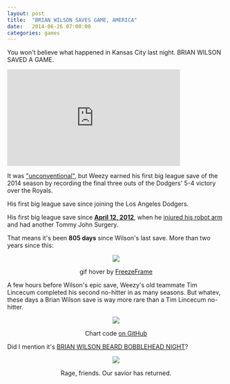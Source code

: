```yaml
---
layout: post
title:  "BRIAN WILSON SAVES GAME, AMERICA"
date:   2014-06-26 07:00:00
categories: games
---
```


You won't believe what happened in Kansas City last night. BRIAN WILSON SAVED A GAME.

<iframe src='http://m.mlb.com/shared/video/embed/embed.html?content_id=34047645&topic_id=53317474&width=400&height=224&property=mlb' width='400' height='224' frameborder='0'>Your browser does not support iframes.</iframe>

It was ["unconventional"](http://mlb.mlb.com/mlb/gameday/index.jsp?gid=2014_06_25_lanmlb_kcamlb_1&mode=recap&c_id=la), but Weezy earned his first big league save of the 2014 season by recording the final three outs of the Dodgers' 5-4 victory over the Royals.

His first big league save since joining the Los Angeles Dodgers.

His first big league save since <strong>[April 12, 2012](http://mlb.mlb.com/mlb/gameday/index.jsp?gid=2012_04_12_sfnmlb_colmlb_1&mode=wrap#gid=2012_04_12_sfnmlb_colmlb_1&mode=video)</strong>, when he [injured his robot arm](http://m.mlb.com/video/?content_id=20644839&c_id=mlb) and had another Tommy John Surgery.

That means it's been <strong>805 days</strong> since Wilson's last save. More than two years since this:
<div align="center">
    <img class="freezeframe" src="http://isbrianwilsonraging.com/post-assets/2014-06-26-usa-usa/beautiful.gif"/>
    <p class="caption">gif hover by <a href="http://freezeframe.chrisantonellis.com">FreezeFrame</a></p>
</div>

A few hours before Wilson's epic save, Weezy's old teammate Tim Lincecum completed his second no-hitter in as many seasons. But whatev, these days a Brian Wilson save is way more rare than a Tim Lincecum no-hitter.

<div align="center">
    <img src="http://isbrianwilsonraging.com/post-assets/2014-06-26-usa-usa/chart.png"/>
    <p><span class="caption">Chart code <a href="https://github.com/danhillreports/isbrianwilsonraging/blob/gh-pages/data/2014-06-26-usa-usa/usa.R">on GitHub</a></span></p>
</div>

Did I mention it's [BRIAN WILSON BEARD BOBBLEHEAD NIGHT](https://twitter.com/Dodgers/status/482019894037192704)?

<div align="center">
    <a href="http://www.fifa.com/worldcup/matches/round=255931/match=300186469/index.html"><img src="http://isbrianwilsonraging.com/post-assets/2014-06-26-usa-usa/usa.png"/></a>
    <p><span class="caption">Rage, friends. Our savior has returned.</span></p>
</div>
